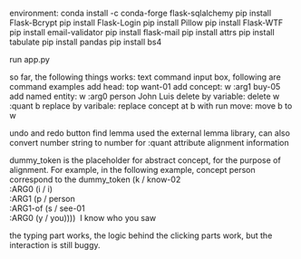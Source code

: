 environment: 
conda install -c conda-forge flask-sqlalchemy
pip install Flask-Bcrypt
pip install Flask-Login
pip install Pillow
pip install Flask-WTF
pip install email-validator
pip install flask-mail
pip install attrs
pip install tabulate
pip install pandas
pip install bs4



run app.py

so far, the following things works:
text command input box, following are command examples
    add head: top want-01
    add concept: w :arg1 buy-05
    add named entity: w :arg0 person John Luis
    delete by variable: delete w :quant b
    replace by varibale: replace concept at b with run
    move: move b to w
     
undo and redo button
find lemma used the external lemma library, can also convert number string to number for :quant attribute
alignment information 


dummy_token is the placeholder for abstract concept, for the purpose of alignment. 
    For example, in the following example, concept person correspond to the dummy_token
    (k / know-02    
        :ARG0 (i / i)      
        :ARG1 (p / person             
            :ARG1-of (s / see-01                         
            :ARG0 (y / you)))) 
    I know who you saw
    
    
    
    
the typing part works, the logic behind the clicking parts work, but the interaction is still buggy. 